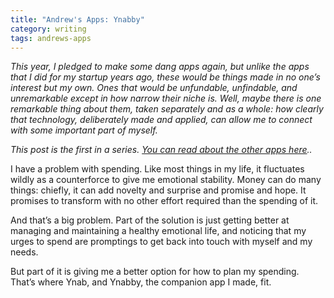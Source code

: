 ```yaml
---
title: "Andrew's Apps: Ynabby"
category: writing
tags: andrews-apps
---
```

*This year, I pledged to make some dang apps again, but unlike the apps that I did for my startup years ago, these would be things made in no one’s interest but my own\. Ones that would be unfundable, unfindable, and unremarkable except in how narrow their niche is\. Well, maybe there is one remarkable thing about them, taken separately and as a whole: how clearly that technology, deliberately made and applied, can allow me to connect with some important part of myself\.*

*This post is the first in a series. [You can read about the other apps here]().\.*

I have a problem with spending\. Like most things in my life, it fluctuates wildly as a counterforce to give me emotional stability\. Money can do many things: chiefly, it can add novelty and surprise and promise and hope\. It promises to transform with no other effort required than the spending of it\.

And that’s a big problem\. Part of the solution is just getting better at managing and maintaining a healthy emotional life, and noticing that my urges to spend are promptings to get back into touch with myself and my needs\.

But part of it is giving me a better option for how to plan my spending\. That’s where Ynab, and Ynabby, the companion app I made, fit\.
